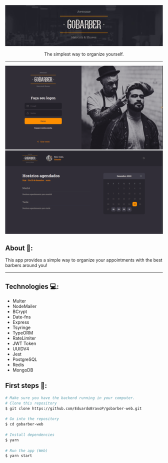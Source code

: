 <img src="./github/logo.jpg" alt="gobarber">
<p align="center">The simplest way to organize yourself.</p>
<hr />

<img src="./github/navegacao.gif" alt="gobarber">
<img src="./github/navegacao2.gif" alt="gobarber">

## About 🔎:
This app provides a simple way to organize your appointments with the best barbers around you!
<hr />

## Technologies 💻:
- Multer
- NodeMailer
- BCrypt
- Date-fns
- Express
- Tsyringe
- TypeORM
- RateLimiter
- JWT Token
- UUIDV4
- Jest
- PostgreSQL
- Redis
- MongoDB

## First steps 🐾:
```bash
# Make sure you have the backend running in your computer.
# Clone this repository
$ git clone https://github.com/EduardoBravoP/gobarber-web.git

# Go into the repository
$ cd gobarber-web

# Install dependencies
$ yarn

# Run the app (Web)
$ yarn start
```

